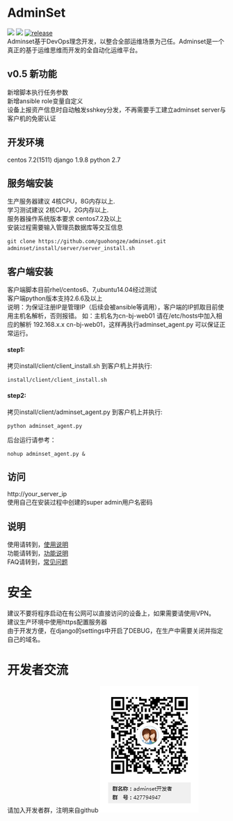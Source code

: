 # AdminSet
<img src="https://travis-ci.org/guohongze/adminset.svg?branch=master"></img> 
<img src="https://img.shields.io/hexpm/l/plug.svg"></img>
[![release](https://img.shields.io/github/release/guohongze/adminset.svg)](https://github.com/guohongze/adminset/releases)
<br>
Adminset基于DevOps理念开发，以整合全部运维场景为己任。Adminset是一个真正的基于运维思维而开发的全自动化运维平台。<br>

## v0.5 新功能
新增脚本执行任务参数<br>
新增ansible role变量自定义<br>
设备上报资产信息时自动触发sshkey分发，不再需要手工建立adminset server与客户机的免密认证<br>

## 开发环境
centos 7.2(1511) django 1.9.8 python 2.7<br>

## 服务端安装
生产服务器建议 4核CPU，8G内存以上.<br>
学习测试建议 2核CPU，2G内存以上.<br>
服务器操作系统版本要求 centos7.2及以上<br>
安装过程需要输入管理员数据库等交互信息<br>
```
git clone https://github.com/guohongze/adminset.git
adminset/install/server/server_install.sh
```

## 客户端安装
客户端脚本目前rhel/centos6、7,ubuntu14.04经过测试<br>
客户端python版本支持2.6.6及以上<br>
说明：为保证注册IP是管理IP（后续会被ansible等调用），客户端的IP抓取目前使用主机名解析，否则报错。 
如：主机名为cn-bj-web01 请在/etc/hosts中加入相应的解析 192.168.x.x cn-bj-web01，这样再执行adminset_agent.py 可以保证正常运行。
#### step1:
拷贝install/client/client_install.sh 到客户机上并执行:
```
install/client/client_install.sh
```
#### step2:
拷贝install/client/adminset_agent.py 到客户机上并执行:
```
python adminset_agent.py
```
后台运行请参考：
```
nohup adminset_agent.py &
```

## 访问
http://your_server_ip<br>
使用自己在安装过程中创建的super admin用户名密码

## 说明
使用请转到，<a href="https://github.com/guohongze/adminset/blob/master/docs/Manual.txt">使用说明</a><br>
功能请转到，<a href="https://github.com/guohongze/adminset/wiki/AdminSet">功能说明</a><br>
FAQ请转到，<a href="https://github.com/guohongze/adminset/wiki/FAQ">常见问题</a>

# 安全
建议不要将程序启动在有公网可以直接访问的设备上，如果需要请使用VPN。<br>
建议生产环境中使用https配置服务器<br>
由于开发方便，在django的settings中开启了DEBUG，在生产中需要关闭并指定自己的域名。

# 开发者交流
请加入开发者群，注明来自github
<img src="https://github.com/guohongze/adminset/blob/master/static/dist/img/qq.png"></img>
